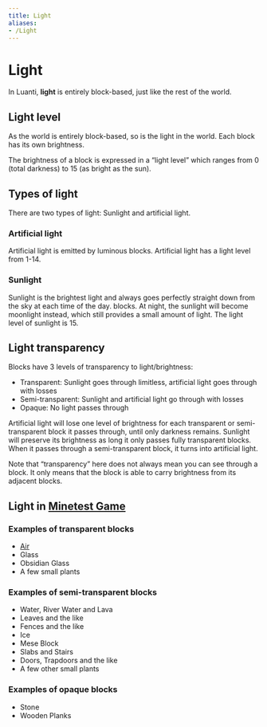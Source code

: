 ```yaml
---
title: Light
aliases:
- /Light
---
```


# Light

In Luanti, **light** is entirely block-based, just like the rest of the world.

Light level
-----------

As the world is entirely block-based, so is the light in the world. Each block has its own brightness.

The brightness of a block is expressed in a “light level” which ranges from 0 (total darkness) to 15 (as bright as the sun).

Types of light
--------------

There are two types of light: Sunlight and artificial light.

### Artificial light

Artificial light is emitted by luminous blocks. Artificial light has a light level from 1-14.

### Sunlight

Sunlight is the brightest light and always goes perfectly straight down from the sky at each time of the day. blocks. At night, the sunlight will become moonlight instead, which still provides a small amount of light. The light level of sunlight is 15.

Light transparency
------------------

Blocks have 3 levels of transparency to light/brightness:

*   Transparent: Sunlight goes through limitless, artificial light goes through with losses
*   Semi-transparent: Sunlight and artificial light go through with losses
*   Opaque: No light passes through

Artificial light will lose one level of brightness for each transparent or semi-transparent block it passes through, until only darkness remains. Sunlight will preserve its brightness as long it only passes fully transparent blocks. When it passes through a semi-transparent block, it turns into artificial light.

Note that “transparency” here does not always mean you can see through a block. It only means that the block is able to carry brightness from its adjacent blocks.

Light in [Minetest Game](https://content.luanti.org/packages/Minetest/minetest_game/)
-------------------------------------------------------------------------------------

### Examples of transparent blocks

*   [Air](/nodes#air)
*   Glass
*   Obsidian Glass
*   A few small plants

### Examples of semi-transparent blocks

*   Water, River Water and Lava
*   Leaves and the like
*   Fences and the like
*   Ice
*   Mese Block
*   Slabs and Stairs
*   Doors, Trapdoors and the like
*   A few other small plants

### Examples of opaque blocks

*   Stone
*   Wooden Planks
